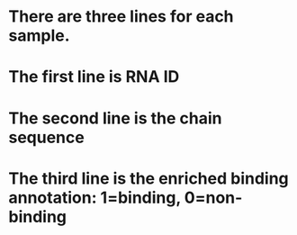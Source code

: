 # There are three lines for each sample.

# The first line is RNA ID
# The second line is the chain sequence
# The third line is the enriched binding annotation: 1=binding, 0=non-binding
